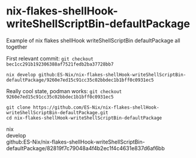 # nix-flakes-shellHook-writeShellScriptBin-defaultPackage
Example of nix flakes shellHook writeShellScriptBin defaultPackage all together


First relevant commit:
`git checkout bec1cc291b192306388af7521fedb2ba37728bb7`

`nix develop github:ES-Nix/nix-flakes-shellHook-writeShellScriptBin-defaultPackage/9260e7ed15c91cc35c02bbdec1b1bff0c0931ec5`


Really cool state, podman works: `git checkout 9260e7ed15c91cc35c02bbdec1b1bff0c0931ec5`

```
git clone https://github.com/ES-Nix/nix-flakes-shellHook-writeShellScriptBin-defaultPackage.git
cd nix-flakes-shellHook-writeShellScriptBin-defaultPackage
```

nix \
develop \
github:ES-Nix/nix-flakes-shellHook-writeShellScriptBin-defaultPackage/82819f7c79048a4f4b2ec1f4c4631e837d6af6bb

